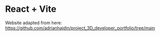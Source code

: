 # React + Vite

Website adapted from here: https://github.com/adrianhajdin/project_3D_developer_portfolio/tree/main
